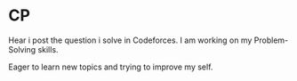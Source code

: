 # CP

Hear i post the question i solve in Codeforces.
I am working on my Problem-Solving skills.

Eager to learn new topics and trying to improve my self.
